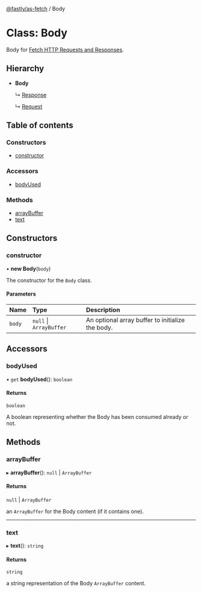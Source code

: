 [@fastly/as-fetch](../README.md) / Body

# Class: Body

Body for [Fetch HTTP Requests and Responses](https://developer.mozilla.org/en-US/docs/Web/API/Fetch_API/Using_Fetch#Body).

## Hierarchy

- **Body**

  ↳ [Response](response.md)

  ↳ [Request](request.md)

## Table of contents

### Constructors

- [constructor](body.md#constructor)

### Accessors

- [bodyUsed](body.md#bodyused)

### Methods

- [arrayBuffer](body.md#arraybuffer)
- [text](body.md#text)

## Constructors

### constructor

• **new Body**(`body`)

The constructor for the `Body` class.

#### Parameters

| Name | Type | Description |
| :------ | :------ | :------ |
| `body` | ``null`` \| `ArrayBuffer` | An optional array buffer to initialize the body. |

## Accessors

### bodyUsed

• `get` **bodyUsed**(): `boolean`

#### Returns

`boolean`

A boolean representing whether the Body has been consumed already or not.

## Methods

### arrayBuffer

▸ **arrayBuffer**(): ``null`` \| `ArrayBuffer`

#### Returns

``null`` \| `ArrayBuffer`

an `ArrayBuffer` for the Body content (if it contains one).

___

### text

▸ **text**(): `string`

#### Returns

`string`

a string representation of the Body `ArrayBuffer` content.
